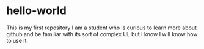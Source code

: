 # hello-world
This is my first repository 
I am a student who is curious to learn more about github and be familiar with its sort of complex UI, but I know I will know how to use it.
